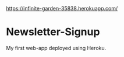 https://infinite-garden-35838.herokuapp.com/
# Newsletter-Signup
My first web-app deployed using Heroku.
